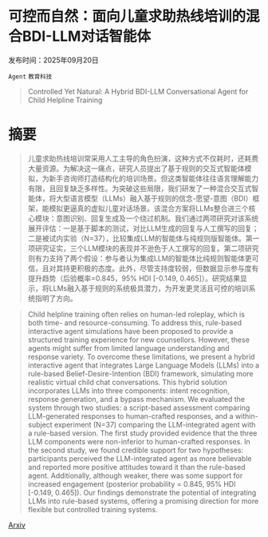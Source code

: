 # 可控而自然：面向儿童求助热线培训的混合BDI-LLM对话智能体

发布时间：2025年09月20日

`Agent` `教育科技`

> Controlled Yet Natural: A Hybrid BDI-LLM Conversational Agent for Child Helpline Training

# 摘要

> 儿童求助热线培训常采用人工主导的角色扮演，这种方式不仅耗时，还耗费大量资源。为解决这一痛点，研究人员提出了基于规则的交互式智能体模拟，为新手咨询师打造结构化的培训场景。但这类智能体往往语言理解能力有限，且回复缺乏多样性。为突破这些局限，我们研发了一种混合交互式智能体，将大型语言模型（LLMs）融入基于规则的信念-愿望-意图（BDI）框架，能模拟更逼真的虚拟儿童对话场景。该混合方案将LLMs整合进三个核心模块：意图识别、回复生成及一个绕过机制。我们通过两项研究对该系统展开评估：一是基于脚本的测试，对比LLM生成的回复与人工撰写的回复；二是被试内实验（N=37），比较集成LLM的智能体与纯规则版智能体。第一项研究证实，三个LLM模块的表现并不逊色于人工撰写的回复。第二项研究则有力支持了两个假设：参与者认为集成LLM的智能体比纯规则智能体更可信，且对其持更积极的态度。此外，尽管支持度较弱，但数据显示参与度有提升趋势（后验概率=0.845，95% HDI [-0.149, 0.465]）。研究结果显示，将LLMs融入基于规则的系统极具潜力，为开发更灵活且可控的培训系统指明了方向。

> Child helpline training often relies on human-led roleplay, which is both time- and resource-consuming. To address this, rule-based interactive agent simulations have been proposed to provide a structured training experience for new counsellors. However, these agents might suffer from limited language understanding and response variety. To overcome these limitations, we present a hybrid interactive agent that integrates Large Language Models (LLMs) into a rule-based Belief-Desire-Intention (BDI) framework, simulating more realistic virtual child chat conversations. This hybrid solution incorporates LLMs into three components: intent recognition, response generation, and a bypass mechanism. We evaluated the system through two studies: a script-based assessment comparing LLM-generated responses to human-crafted responses, and a within-subject experiment (N=37) comparing the LLM-integrated agent with a rule-based version. The first study provided evidence that the three LLM components were non-inferior to human-crafted responses. In the second study, we found credible support for two hypotheses: participants perceived the LLM-integrated agent as more believable and reported more positive attitudes toward it than the rule-based agent. Additionally, although weaker, there was some support for increased engagement (posterior probability = 0.845, 95% HDI [-0.149, 0.465]). Our findings demonstrate the potential of integrating LLMs into rule-based systems, offering a promising direction for more flexible but controlled training systems.

[Arxiv](https://arxiv.org/abs/2509.16784)